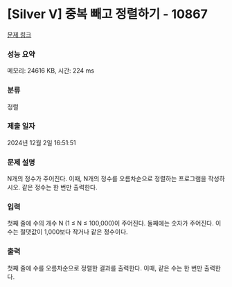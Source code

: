 # [Silver V] 중복 빼고 정렬하기 - 10867 

[문제 링크](https://www.acmicpc.net/problem/10867) 

### 성능 요약

메모리: 24616 KB, 시간: 224 ms

### 분류

정렬

### 제출 일자

2024년 12월 2일 16:51:51

### 문제 설명

<p>N개의 정수가 주어진다. 이때, N개의 정수를 오름차순으로 정렬하는 프로그램을 작성하시오. 같은 정수는 한 번만 출력한다.</p>

### 입력 

 <p>첫째 줄에 수의 개수 N (1 ≤ N ≤ 100,000)이 주어진다. 둘째에는 숫자가 주어진다. 이 수는 절댓값이 1,000보다 작거나 같은 정수이다.</p>

### 출력 

 <p>첫째 줄에 수를 오름차순으로 정렬한 결과를 출력한다. 이때, 같은 수는 한 번만 출력한다.</p>

